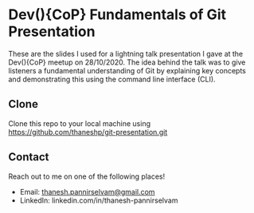 # Dev(){CoP} Fundamentals of Git Presentation

These are the slides I used for a lightning talk presentation I gave at the Dev(){CoP} meetup on 28/10/2020. The idea behind the talk was to give listeners a fundamental understanding of Git by explaining key concepts and demonstrating this using the command line interface (CLI).

## Clone

Clone this repo to your local machine using https://github.com/thaneshp/git-presentation.git


## Contact
Reach out to me on one of the following places!
- Email: thanesh.pannirselvam@gmail.com
- LinkedIn: linkedin.com/in/thanesh-pannirselvam




